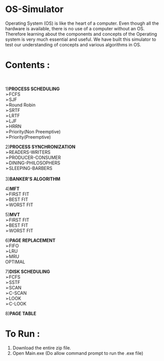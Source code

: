 # OS-Simulator

Operating System (OS) is like the heart of a computer. Even though all the hardware is available, there is no use of a computer without an OS. Therefore learning about the components and concepts of the Operating system is very much essential and useful. We have built this simulator to test our understanding of concepts and various algorithms in OS.

# Contents :
<br>

1)**PROCESS SCHEDULING**
<br>
    ➢FCFS               
    ➢SJF              
    ➢Round Robin          
    ➢SRTF        
    ➢LRTF       
    ➢LJF       
    ➢HRRN     
    ➢Priority(Non Preemptive)<br>
    ➢Priority(Preemptive)
  <br>
  
2)**PROCESS SYNCHRONIZATION**<br>
  ➢READERS-WRITERS<br>
  ➢PRODUCER-CONSUMER<br>
  ➢DINING-PHILOSOPHERS<br>
  ➢SLEEPING-BARBERS<br>
<br>
3)**BANKER'S ALGORITHM**

4)**MFT**<br>
  ➢FIRST FIT<br>
  ➢BEST FIT<br>
  ➢WORST FIT<br>
  
5)**MVT**<br>
  ➢FIRST FIT<br>
  ➢BEST FIT<br>
  ➢WORST FIT<br>
  
6)**PAGE REPLACEMENT**<br>
  ➢FIFO<br>
  ➢LRU<br>
  ➢MRU<br>
  OPTIMAL<br>
  
7)**DISK SCHEDULING**<br>
  ➢FCFS<br>
  ➢SSTF<br>
  ➢SCAN<br>
  ➢C-SCAN<br>
  ➢LOOK<br>
  ➢C-LOOK<br>
  
8)**PAGE TABLE**<br>

# To Run :
1) Download the entire zip file.
2) Open Main.exe (Do allow command prompt to run the .exe file)
